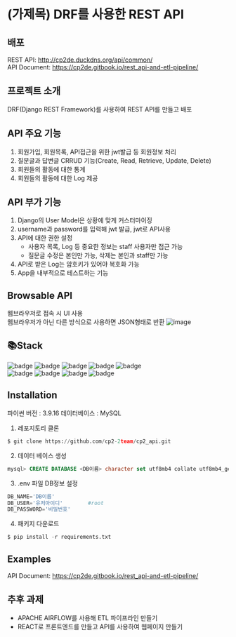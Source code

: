 # (가제목) DRF를 사용한 REST API

## 배포
REST API: http://cp2de.duckdns.org/api/common/  
API Document: https://cp2de.gitbook.io/rest_api-and-etl-pipeline/  

## 프로젝트 소개
DRF(Django REST Framework)를 사용하여 REST API를 만들고 배포

## API 주요 기능
1. 회원가입, 회원목록, API접근을 위한 jwt발급 등 회원정보 처리
2. 질문글과 답변글 CRRUD 기능(Create, Read, Retrieve, Update, Delete)
3. 회원들의 활동에 대한 통계
4. 회원들의 활동에 대한 Log 제공

## API 부가 기능
1. Django의 User Model은 상황에 맞게 커스터마이징
2. username과 password를 입력해 jwt 발급, jwt로 API사용
3. API에 대한 권한 설정
    - 사용자 목록, Log 등 중요한 정보는 staff 사용자만 접근 가능
    - 질문글 수정은 본인만 가능, 삭제는 본인과 staff만 가능
4. API로 받은 Log는 암호키가 있어야 복호화 가능
5. App을 내부적으로 테스트하는 기능

## Browsable API
웹브라우저로 접속 시 UI 사용  
웹브라우저가 아닌 다른 방식으로 사용하면 JSON형태로 반환
![image](https://user-images.githubusercontent.com/110042369/218315864-61809de1-5867-449c-8824-fd28a9b22881.png)

## 📚Stack
![badge](https://img.shields.io/badge/Django-092E20?style=flat-square&logo=Django&logoColor=white)
![badge](https://img.shields.io/badge/Django_REST_Framework-092E20?style=flat-square&logoColor=white)
![badge](https://img.shields.io/badge/Gunicorn-499848?style=flat-square&logo=Gunicorn&logoColor=white)
![badge](https://img.shields.io/badge/NGINX-009639?style=flat-square&logo=NGINX&logoColor=white)
![badge](https://img.shields.io/badge/MySQL-4479A1?style=flat-square&logo=MySQL&logoColor=white)  
![badge](https://img.shields.io/badge/AmazonEC2-FF9900?style=flat-square&logo=AmazonEC2&logoColor=white)
![badge](https://img.shields.io/badge/AmazonRDS-527FFF?style=flat-square&logo=AmazonRDS&logoColor=white)
![badge](https://img.shields.io/badge/AmazonS3-527FFF?style=flat-square&logo=AmazonS3&logoColor=white)
![badge](https://img.shields.io/badge/LetsEncrypt-003A70?style=flat-square&logo=LetsEncrypt&logoColor=white)

## Installation
파이썬 버전 : 3.9.16
데이터베이스 : MySQL
1. 레포지토리 클론
```python
$ git clone https://github.com/cp2-2team/cp2_api.git
```
2. 데이터 베이스 생성
```sql
mysql> CREATE DATABASE <DB이름> character set utf8mb4 collate utf8mb4_general_ci;
```
3. .env 파일 DB정보 설정
```python
DB_NAME='DB이름'
DB_USER='유저아이디'        #root
DB_PASSWORD='비밀번호'
```
4. 패키지 다운로드
```python
$ pip install -r requirements.txt
```

## Examples
API Document: https://cp2de.gitbook.io/rest_api-and-etl-pipeline/

## 추후 과제
- APACHE AIRFLOW를 사용해 ETL 파이프라인 만들기
- REACT로 프론트엔드를 만들고 API를 사용하여 웹페이지 만들기
